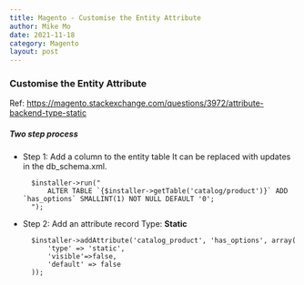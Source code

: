 ```yaml
---
title: Magento - Customise the Entity Attribute
author: Mike Mo
date: 2021-11-18
category: Magento
layout: post
---
```


### Customise the Entity Attribute

Ref: https://magento.stackexchange.com/questions/3972/attribute-backend-type-static

##### Two step process

- Step 1: Add a column to the entity table
  It can be replaced with updates in the db_schema.xml.
  ```
    $installer->run("
        ALTER TABLE `{$installer->getTable('catalog/product')}` ADD `has_options` SMALLINT(1) NOT NULL DEFAULT '0';
    ");
  ```

- Step 2: Add an attribute record
  Type: <strong>Static</strong>
  ```
    $installer->addAttribute('catalog_product', 'has_options', array(
        'type' => 'static',
        'visible'=>false,
        'default' => false
    ));
  ```